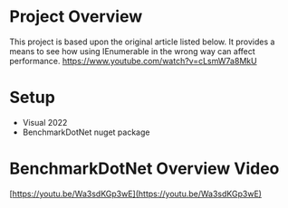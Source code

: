 # Project Overview
This project is based upon the original article listed below. It provides a means to see how using IEnumerable in the wrong way can affect performance.
https://www.youtube.com/watch?v=cLsmW7a8MkU

# Setup
* Visual 2022
* BenchmarkDotNet nuget package

# BenchmarkDotNet Overview Video
[https://youtu.be/Wa3sdKGp3wE](https://youtu.be/Wa3sdKGp3wE)
